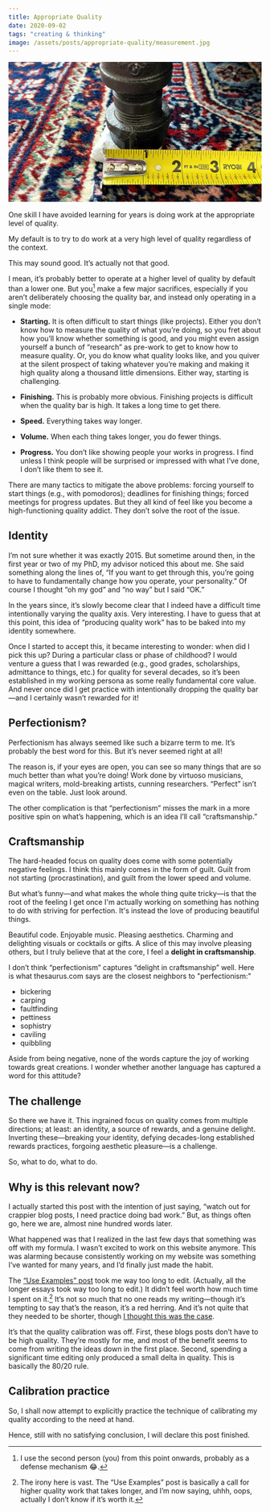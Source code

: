 ```yaml
---
title: Appropriate Quality
date: 2020-09-02
tags: "creating & thinking"
image: /assets/posts/appropriate-quality/measurement.jpg
---
```


![](/assets/posts/appropriate-quality/measurement.jpg)

One skill I have avoided learning for years is doing work at the appropriate level of quality.

My default is to try to do work at a very high level of quality regardless of the context.

This may sound good. It’s actually not that good.

I mean, it’s probably better to operate at a higher level of quality by default than a lower one. But you[^1] make a few major sacrifices, especially if you aren’t deliberately choosing the quality bar, and instead only operating in a single mode:

- **Starting.** It is often difficult to start things (like projects). Either you don’t know how to measure the quality of what you’re doing, so you fret about how you’ll know whether something is good, and you might even assign yourself a bunch of “research” as pre-work to get to know how to measure quality. Or, you do know what quality looks like, and you quiver at the silent prospect of taking whatever you’re making and making it high quality along a thousand little dimensions. Either way, starting is challenging.

- **Finishing.** This is probably more obvious. Finishing projects is difficult when the quality bar is high. It takes a long time to get there.

- **Speed.** Everything takes way longer.

- **Volume.** When each thing takes longer, you do fewer things.

- **Progress.** You don’t like showing people your works in progress. I find unless I think people will be surprised or impressed with what I’ve done, I don’t like them to see it.

There are many tactics to mitigate the above problems: forcing yourself to start things (e.g., with pomodoros); deadlines for finishing things; forced meetings for progress updates. But they all kind of feel like you become a high-functioning quality addict. They don’t solve the root of the issue.

## Identity

I’m not sure whether it was exactly 2015. But sometime around then, in the first year or two of my PhD, my advisor noticed this about me. She said something along the lines of, “If you want to get through this, you’re going to have to fundamentally change how you operate, your personality.” Of course I thought “oh my god” and “no way” but I said “OK.”

In the years since, it’s slowly become clear that I indeed have a difficult time  intentionally varying the quality axis. Very interesting. I have to guess that at this point, this idea of “producing quality work” has to be baked into my identity somewhere.

Once I started to accept this, it became interesting to wonder: when did I pick this up? During a particular class or phase of childhood? I would venture a guess that I was rewarded (e.g., good grades, scholarships, admittance to things, etc.) for quality for several decades, so it’s been established in my working persona as some really fundamental core value. And never once did I get practice with intentionally dropping the quality bar—and I certainly wasn’t rewarded for it!

## Perfectionism?

Perfectionism has always seemed like such a bizarre term to me. It’s probably the best word for this. But it’s never seemed right at all!

The reason is, if your eyes are open, you can see so many things that are so much better than what you’re doing! Work done by virtuoso musicians, magical writers, mold-breaking artists, cunning researchers. “Perfect” isn’t even on the table. Just look around.

The other complication is that “perfectionism” misses the mark in a more positive spin on what’s happening, which is an idea I’ll call “craftsmanship.”

## Craftsmanship

The hard-headed focus on quality does come with some potentially negative feelings. I think this mainly comes in the form of guilt. Guilt from not starting (procrastination), and guilt from the lower speed and volume.

But what’s funny—and what makes the whole thing quite tricky—is that the root of the feeling I get once I'm actually working on something has nothing to do with striving for perfection. It's instead the love of producing beautiful things.

Beautiful code. Enjoyable music. Pleasing aesthetics. Charming and delighting visuals or cocktails or gifts. A slice of this may involve pleasing others, but I truly believe that at the core, I feel a **delight in craftsmanship**.

I don’t think “perfectionism” captures “delight in craftsmanship” well. Here is what thesaurus.com says are the closest neighbors to "perfectionism:"
- bickering
- carping
- faultfinding
- pettiness
- sophistry
- caviling
- quibbling

Aside from being negative, none of the words capture the joy of working towards great creations. I wonder whether another language has captured a word for this attitude?

## The challenge

So there we have it. This ingrained focus on quality comes from multiple directions; at least: an identity, a source of rewards, and a genuine delight. Inverting these—breaking your identity, defying decades-long established rewards practices, forgoing aesthetic pleasure—is a challenge.

So, what to do, what to do.

## Why is this relevant now?

I actually started this post with the intention of just saying, “watch out for crappier blog posts, I need practice doing bad work.” But, as things often go, here we are, almost nine hundred words later.

What happened was that I realized in the last few days that something was off with my formula. I wasn’t excited to work on this website anymore. This was alarming because consistently working on my website was something I’ve wanted for many years, and I’d finally just made the habit.

The [“Use Examples” post](/posts/use-examples/) took me way too long to edit. (Actually, all the longer essays took way too long to edit.) It didn’t feel worth how much time I spent on it.[^2] It’s not so much that no one reads my writing—though it’s tempting to say that’s the reason, it’s a red herring. And it’s not quite that they needed to be shorter, though [I thought this was the case](/blog/smaller-posts/).

It’s that the quality calibration was off. First, these blogs posts don’t have to be high quality. They’re mostly for me, and most of the benefit seems to come from writing the ideas down in the first place. Second, spending a significant time editing only produced a small delta in quality. This is basically the 80/20 rule.

## Calibration practice

So, I shall now attempt to explicitly practice the technique of calibrating my quality according to the need at hand.

Hence, still with no satisfying conclusion, I will declare this post finished.

[^1]:	I use the second person (you) from this point onwards, probably as a defense mechanism 😂.

[^2]:	The irony here is vast. The “Use Examples” post is basically a call for higher quality work that takes longer, and I’m now saying, uhhh, oops, actually I don’t know if it’s worth it.
